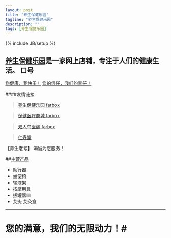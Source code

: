 ```yaml
---
layout: post
title: "养生保健乐园"
tagline: "养生保健乐园"
description: ""
tags: [养生保健乐园]
---
```

{% include JB/setup %}

[养生保健乐园][]是一家网上店铺，专注于人们的健康生活。
口号
-----
[您健康，我快乐！]   [您的信任，我们的责任！]


####友情链接
>[养生保健乐园 farbox][]

>[保健医疗商城 farbox][]

>[双人鸟医阁 farbox][]

>[仁寿堂][]
  
  【养生老号】 竭诚为您服务！

  
##[主营产品][]
- 助行器
- 坐便椅
- 输液架
- 按摩用具
- 拔罐器皿
- 艾灸 艾灸盒
-------------

   # **您的满意，我们的无限动力！**#


[养生保健乐园]: http://www.1688.com/company/tb-670031646.html
[您健康，我快乐！]: http://blog.sina.com.cn/s/blog_97aabf1501012of2.html
[您的信任，我们的责任！]: http://yangshenglaohao.farbox.com/
[养生保健乐园 farbox]:http://yshbj.farbox.com/
[保健医疗商城 farbox]:http://bjylshop.farbox.com/
[双人鸟医阁 farbox]:http://shrnyg.farbox.com/
[仁寿堂]:http://www.sbcniv.jcloudec.com/
[主营产品]:http://yangshengbaojian.taobao.com/
